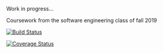Work in progress...

Coursework from the software engineering class of fall 2019


[![Build Status](https://travis-ci.org/Alexander-Robert-Keller/MonopolyGame.svg?branch=master)](https://travis-ci.org/Alexander-Robert-Keller/MonopolyGame)

[![Coverage Status](https://coveralls.io/repos/github/Alexander-Robert-Keller/MonopolyGame/badge.svg?branch=master)](https://coveralls.io/github/Alexander-Robert-Keller/MonopolyGame?branch=master)